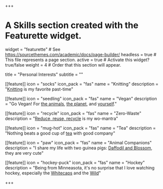 +++
# A Skills section created with the Featurette widget.
widget = "featurette"  # See https://sourcethemes.com/academic/docs/page-builder/
headless = true  # This file represents a page section.
active = true  # Activate this widget? true/false
weight = 4  #  Order that this section will appear.

title = "Personal Interests"
subtitle = ""


[[feature]]
  icon = "socks"
  icon_pack = "fas"
  name = "Knitting"
  description = "[Knitting](https://www.ravelry.com/about) is my favorite past-time"
  

[[feature]]
  icon = "seedling"
  icon_pack = "fas"
  name = "Vegan"
  description = "Go Vegan! For [the animals](https://www.dominionmovement.com/watch), [the planet](http://www.cowspiracy.com/facts), and [yourself](https://gamechangersmovie.com/)."
  
[[feature]]
  icon = "recycle"
  icon_pack = "fas"
  name = "Zero-Waste"
  description = "[Reduce, reuse, recycle](https://en.wikipedia.org/wiki/Zero_waste) is my wo-mantra"  
  
[[feature]]
  icon = "mug-hot"
  icon_pack = "fas"
  name = "Tea"
  description = "Nothing beats a good cup of [tea](http://northernlightstea.com/) with good company"
  
[[feature]]
  icon = "paw"
  icon_pack = "fas"
  name = "Animal Companions"
  description = "I share my life with two guinea pigs: [Daffodil and Blossom](/img/Peegs.JPG), they are very cute"
  
  [[feature]]
  icon = "hockey-puck"
  icon_pack = "fas"
  name = "Hockey"
  description = "Being from Minneasota, it's no surprise that I love watching hockey, especially the [Whitecaps](https://whitecaps.nwhl.zone/) and the [Wild](https://www.nhl.com/wild)"
  

+++

